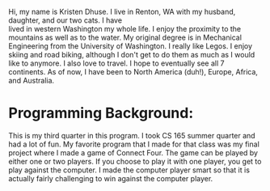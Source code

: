 Hi, my name is Kristen Dhuse.  I live in Renton, WA with my husband, daughter, and our two cats.  I have  
lived in western Washington my whole life.  I enjoy the proximity to the mountains as well as to the water.
My original degree is in Mechanical Engineering from the University of Washington.  I really like Legos.
I enjoy skiing and road biking, although I don't get to do them as much as I would like to anymore.
I also love to travel.  I hope to eventually see all 7 continents.  As of now, I have been to North America (duh!),
Europe, Africa, and Australia.

# Programming Background:
This is my third quarter in this program.  I took CS 165 summer quarter and had a lot of fun.  My favorite 
program that I made for that class was my final project where I made a game of Connect Four.  The game 
can be played by either one or two players.  If you choose to play it with one player, you get to play 
against the computer.  I made the computer player smart so that it is actually fairly challenging to win 
against the computer player.